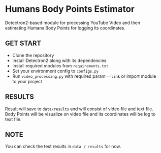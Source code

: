 Humans Body Points Estimator
====================

Detectron2-based module for processing YouTube Video and then estimating Humans Body Points for logging its coordinates.  

GET START
------------

- Clone the repository
- Install Detectron2 along with its dependencies
- Install required modules from `requirements.txt`
- Set your environment config to `configs.py`
- Run `video_processing.py` with required param `--link` or import module to your project

RESULTS
--------------

Result will save to `data/results` and will consist of video file and text file. 
Body Points will be visualize on video file and its coordinates will be log to text file.

NOTE
--------------

You can check the test results in `data / results` for now.
